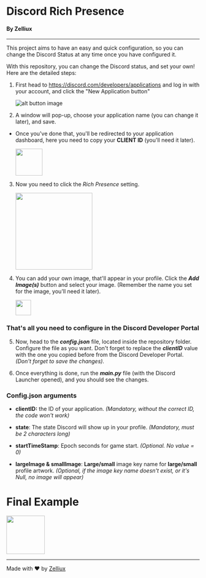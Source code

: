 # Discord Rich Presence
#### By Zelliux

---
This project aims to have an easy and quick configuration, 
so you can change the Discord Status at any time once you have configured it.

With this repository, you can change the Discord status, and set your own!
Here are the detailed steps:

1) First head to https://discord.com/developers/applications and log in with your account, 
and click the "New Application button"

    ![alt button image](https://i.imgur.com/jANJ5US.png)


2) A window will pop-up, choose your application name (you can change it later), and save.
  

- Once you've done that, you'll be redirected to your application dashboard, 
  here you need to copy your **CLIENT ID** (you'll need it later).
  
    <img src="https://i.ibb.co/Y3smwcL/Capture.png" height="70" />


3) Now you need to click the *Rich Presence* setting.
  
    <img src="https://i.ibb.co/xzNGpVN/Capture.png" height="200" />


4) You can add your own image, that'll appear in your profile. Click the ***Add Image(s)*** button
and select your image. (Remember the name you set for the image, you'll need it later).

    <img src="https://i.ibb.co/3rpFZVg/Capture.png" height="40" />

### That's all you need to configure in the Discord Developer Portal

5) Now, head to the ***config.json*** file, located inside the repository folder. 
Configure the file as you want. Don't forget to replace the ***clientID*** value with the 
  one you copied before from the Discord Developer Portal. *(Don't forget to save the changes).*
   

6) Once everything is done, run the ***main.py*** file (with the Discord Launcher opened), 
   and you should see the changes.
  
 ### Config.json arguments

- **clientID:** the ID of your application. *(Mandatory, without the correct ID, the code won't work)*


- **state**: The state Discord will show up in your profile. *(Mandatory, must be 2 characters long)*


- **startTimeStamp**: Epoch seconds for game start. *(Optional. No value = 0)*
  

- **largeImage & smallImage**: **Large/small** image key name for **large/small** profile artwork. 
  *(Optional, if the image key name doesn't exist, or it's Null, no image will appear)*

# Final Example
<img src="https://i.ibb.co/nggSxmK/Capture.png" height="100" />

---
Made with ❤ by <a href="https://github.com/Zelliux">Zelliux<a>
